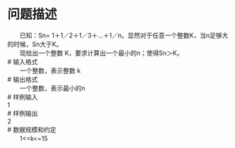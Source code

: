 <div id="pcont1" style="margin-top:20px; display:block;">

# 问题描述

<div class="pdcont">　　已知：Sn= 1＋1／2＋1／3＋…＋1／n。显然对于任意一个整数K，当n足够大的时候，Sn大于K。<br/>
　　现给出一个整数 K，要求计算出一个最小的n；使得Sn＞K。</div>
# 输入格式

<div class="pdcont">　　一个整数，表示整数 k</div>
# 输出格式

<div class="pdcont">　　一个整数，表示最小的n</div>
# 样例输入

<div class="pddata">1</div>
# 样例输出

<div class="pddata">2</div>
# 数据规模和约定

<div class="pdcont">　　1&lt;=k&lt;=15</div>

</div>